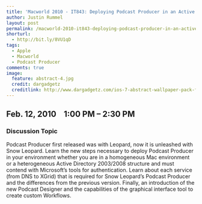 ```yaml
---
title: 'Macworld 2010 - IT843: Deploying Podcast Producer in an Active Directory Environment'
author: Justin Rummel
layout: post
permalink: /macworld-2010-it843-deploying-podcast-producer-in-an-active-directory-environment/
shorturl:
  - http://bit.ly/8VU1qD
tags: 
  - Apple
  - Macworld
  - Podcast Producer
comments: true
image:
  feature: abstract-4.jpg
  credit: dargadgetz
  creditlink: http://www.dargadgetz.com/ios-7-abstract-wallpaper-pack-for-iphone-5-and-ipod-touch-retina/
---
```

Feb. 12, 2010    1:00 PM – 2:30 PM
----------------------------------

### Discussion Topic
Podcast Producer first released was with Leopard, now it is unleashed with Snow Leopard. Learn the new steps necessary to deploy Podcast Producer in your environment whether you are in a homogeneous Mac environment or a heterogeneous Active Directory 2003/2008 structure and must contend with Microsoft’s tools for authentication. Learn about each service (from DNS to XGrid) that is required for Snow Leopard’s Podcast Producer and the differences from the previous version. Finally, an introduction of the new Podcast Designer and the capabilities of the graphical interface tool to create custom Workflows.
